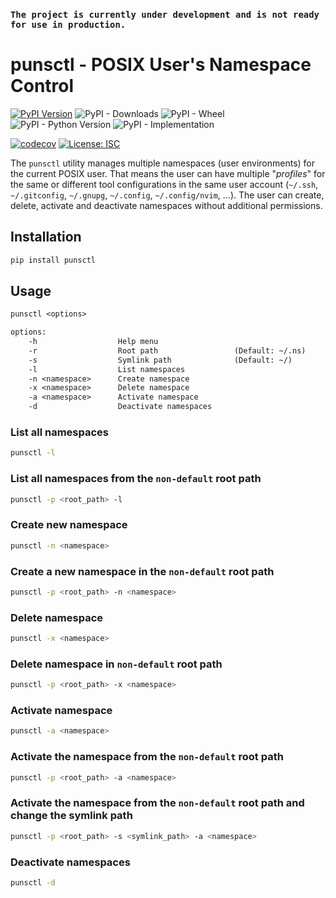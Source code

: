 ### `The project is currently under development and is not ready for use in production.`

# punsctl - POSIX User's Namespace Control

[![PyPI Version](https://img.shields.io/pypi/v/punsctl)](https://pypi.python.org/pypi/punsctl)
![PyPI - Downloads](https://img.shields.io/pypi/dm/punsctl?style=flat-square)
![PyPI - Wheel](https://img.shields.io/pypi/wheel/punsctl)
![PyPI - Python Version](https://img.shields.io/pypi/pyversions/punsctl)
![PyPI - Implementation](https://img.shields.io/pypi/implementation/punsctl)

[![codecov](https://codecov.io/github/alekbuza/punsctl/branch/main/graph/badge.svg?token=OMHOSME5ZB)](https://codecov.io/github/alekbuza/punsctl)
[![License: ISC](https://img.shields.io/badge/License-ISC-blue.svg)](https://opensource.org/licenses/ISC)


The `punsctl` utility manages multiple namespaces (user environments) for the current POSIX user.
That means the user can have multiple "_profiles_" for the same or different tool configurations in the same user account
(`~/.ssh`, `~/.gitconfig`, `~/.gnupg`, `~/.config`, `~/.config/nvim`, ...).
The user can create, delete, activate and deactivate namespaces without additional permissions.

## Installation

```sh
pip install punsctl
```

## Usage

```txt
punsctl <options>

options:
    -h                  Help menu
    -r                  Root path                 (Default: ~/.ns)
    -s                  Symlink path              (Default: ~/)
    -l                  List namespaces
    -n <namespace>      Create namespace
    -x <namespace>      Delete namespace
    -a <namespace>      Activate namespace
    -d                  Deactivate namespaces
```

### List all namespaces
```sh
punsctl -l
```

### List all namespaces from the `non-default` root path
```sh
punsctl -p <root_path> -l
```

### Create new namespace
```sh
punsctl -n <namespace>
```

### Create a new namespace in the `non-default` root path
```sh
punsctl -p <root_path> -n <namespace>
```

### Delete namespace
```sh
punsctl -x <namespace>
```

### Delete namespace in `non-default` root path
```sh
punsctl -p <root_path> -x <namespace>
```

### Activate namespace
```sh
punsctl -a <namespace>
```

### Activate the namespace from the `non-default` root path
```sh
punsctl -p <root_path> -a <namespace>
```

### Activate the namespace from the `non-default` root path and change the symlink path

```sh
punsctl -p <root_path> -s <symlink_path> -a <namespace>
```

### Deactivate namespaces
```sh
punsctl -d
```

